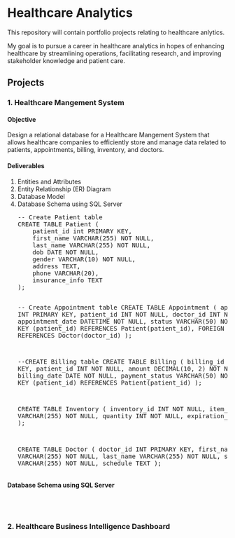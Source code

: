 # Healthcare Analytics

This repository will contain portfolio projects relating to healthcare anlytics.

My goal is to pursue a career in healthcare analytics in hopes of enhancing healthcare by streamlining operations, facilitating research, and improving stakeholder knowledge and patient care.

<h2>Projects</h2>
<h3>1. Healthcare Mangement System</h3>
<h4>Objective</h4>
Design a relational database for a Healthcare Mangement System that allows healthcare companies to efficiently store and manage data related to patients, appointments, billing, inventory, and doctors.

<h4>Deliverables</h4>
<ol>
<li>Entities and Attributes</li>
<li>Entity Relationship (ER) Diagram</li>
<li>Database Model</li>

  <li>Database Schema using SQL Server</li>
<pre>
-- Create Patient table
CREATE TABLE Patient (
	patient_id int PRIMARY KEY,
	first_name VARCHAR(255) NOT NULL,
	last_name VARCHAR(255) NOT NULL,
	dob DATE NOT NULL,
	gender VARCHAR(10) NOT NULL,
	address TEXT,
	phone VARCHAR(20),
	insurance_info TEXT
);

-- Create Appointment table
CREATE TABLE Appointment (
	appointment_id INT PRIMARY KEY,
	patient_id INT NOT NULL,
	doctor_id INT NOT NULL,
	appointment_date DATETIME NOT NULL,
	status VARCHAR(50) NOT NULL,
	FOREIGN KEY (patient_id) REFERENCES Patient(patient_id),
    FOREIGN KEY (doctor_id) REFERENCES Doctor(doctor_id)
);

--CREATE Billing table
CREATE TABLE Billing (
	billing_id INT PRIMARY KEY,
	patient_id INT NOT NULL,
	amount DECIMAL(10, 2) NOT NULL,
	billing_date DATE NOT NULL,
	payment_status VARCHAR(50) NOT NULL
	FOREIGN KEY (patient_id) REFERENCES Patient(patient_id)
);

CREATE TABLE Inventory (
	inventory_id INT NOT NULL,
	item_name VARCHAR(255) NOT NULL,
	quantity INT NOT NULL,
	expiration_date DATE
);

CREATE TABLE Doctor (
	doctor_id INT PRIMARY KEY,
	first_name VARCHAR(255) NOT NULL,
	last_name VARCHAR(255) NOT NULL,
	specialization VARCHAR(255) NOT NULL,
	schedule TEXT
);
</pre>
</ol>

<h4>Database Schema using SQL Server</h4>
<br></br>
<h3>2. Healthcare Business Intelligence Dashboard</h3>

